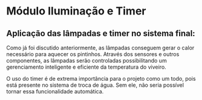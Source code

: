 # Módulo Iluminação e Timer

## Aplicação das lâmpadas e timer no sistema final:
Como já foi discutido anteriormente, as lâmpadas conseguem gerar o calor necessário para aquecer os pintinhos. Através dos sensores e outros componentes, as lâmpadas serão controladas possibilitando um gerenciamento inteligente e eficiente da temperatura do viveiro.

O uso do timer é de extrema importância para o projeto como um todo, pois está presente no sistema de troca de água. Sem ele, não seria possível tornar essa funcionalidade automática.